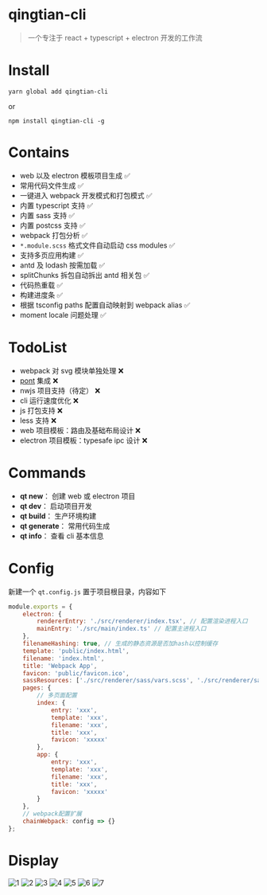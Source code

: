 # qingtian-cli

> 一个专注于 react + typescript + electron 开发的工作流

# Install

```
yarn global add qingtian-cli
```

or

```
npm install qingtian-cli -g
```

# Contains

-   web 以及 electron 模板项目生成 ✅
-   常用代码文件生成 ✅
-   一键进入 webpack 开发模式和打包模式 ✅
-   内置 typescript 支持 ✅
-   内置 sass 支持 ✅
-   内置 postcss 支持 ✅
-   webpack 打包分析 ✅
-   `*.module.scss` 格式文件自动启动 css modules ✅
-   支持多页应用构建 ✅
-   antd 及 lodash 按需加载 ✅
-   splitChunks 拆包自动拆出 antd 相关包 ✅
-   代码热重载 ✅
-   构建进度条 ✅
-   根据 tsconfig paths 配置自动映射到 webpack alias ✅
-   moment locale 问题处理 ✅

# TodoList

-   webpack 对 svg 模块单独处理 ❌
-   [pont](https://github.com/alibaba/pont) 集成 ❌
-   nwjs 项目支持（待定） ❌
-   cli 运行速度优化 ❌
-   js 打包支持 ❌
-   less 支持 ❌
-   web 项目模板：路由及基础布局设计 ❌
-   electron 项目模板：typesafe ipc 设计 ❌

# Commands

-   **qt new**： 创建 web 或 electron 项目
-   **qt dev**： 启动项目开发
-   **qt build**： 生产环境构建
-   **qt generate**： 常用代码生成
-   **qt info**： 查看 cli 基本信息

# Config

新建一个 `qt.config.js` 置于项目根目录，内容如下

```js
module.exports = {
    electron: {
        rendererEntry: './src/renderer/index.tsx', // 配置渲染进程入口
        mainEntry: './src/main/index.ts' // 配置主进程入口
    },
    filenameHashing: true, // 生成的静态资源是否加hash以控制缓存
    template: 'public/index.html',
    filename: 'index.html',
    title: 'Webpack App',
    favicon: 'public/favicon.ico',
    sassResources: ['./src/renderer/sass/vars.scss', './src/renderer/sass/mixins.scss'], // sass工具注入
    pages: {
        // 多页面配置
        index: {
            entry: 'xxx',
            template: 'xxx',
            filename: 'xxx',
            title: 'xxx',
            favicon: 'xxxxx'
        },
        app: {
            entry: 'xxx',
            template: 'xxx',
            filename: 'xxx',
            title: 'xxx',
            favicon: 'xxxxx'
        }
    },
    // webpack配置扩展
    chainWebpack: config => {}
};
```

# Display

![1](public/1.png)
![2](public/2.png)
![3](public/3.png)
![4](public/4.png)
![5](public/5.png)
![6](public/6.png)
![7](public/7.png)

